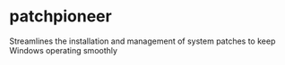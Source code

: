 # patchpioneer
 Streamlines the installation and management of system patches to keep Windows operating smoothly
